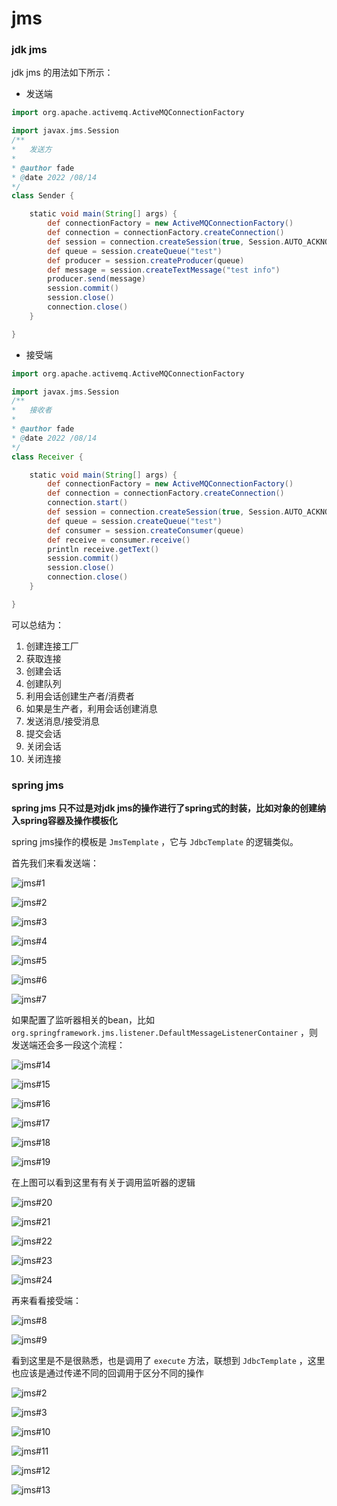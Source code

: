 # jms

### jdk jms

jdk jms 的用法如下所示：

* 发送端

```groovy
import org.apache.activemq.ActiveMQConnectionFactory

import javax.jms.Session
/**
*   发送方
*
* @author fade
* @date 2022 /08/14
*/
class Sender {

	static void main(String[] args) {
		def connectionFactory = new ActiveMQConnectionFactory()
		def connection = connectionFactory.createConnection()
		def session = connection.createSession(true, Session.AUTO_ACKNOWLEDGE)
		def queue = session.createQueue("test")
		def producer = session.createProducer(queue)
		def message = session.createTextMessage("test info")
		producer.send(message)
		session.commit()
		session.close()
		connection.close()
	}

}
```

* 接受端

```groovy
import org.apache.activemq.ActiveMQConnectionFactory

import javax.jms.Session
/**
*   接收者
*
* @author fade
* @date 2022 /08/14
*/
class Receiver {

	static void main(String[] args) {
		def connectionFactory = new ActiveMQConnectionFactory()
		def connection = connectionFactory.createConnection()
		connection.start()
		def session = connection.createSession(true, Session.AUTO_ACKNOWLEDGE)
		def queue = session.createQueue("test")
		def consumer = session.createConsumer(queue)
		def receive = consumer.receive()
		println receive.getText()
		session.commit()
		session.close()
		connection.close()
	}

}
```

可以总结为：

1. 创建连接工厂
2. 获取连接
3. 创建会话
4. 创建队列
5. 利用会话创建生产者/消费者
6. 如果是生产者，利用会话创建消息
7. 发送消息/接受消息
8. 提交会话
9. 关闭会话
10. 关闭连接

### spring jms

**spring jms 只不过是对jdk jms的操作进行了spring式的封装，比如对象的创建纳入spring容器及操作模板化**

spring jms操作的模板是 `JmsTemplate` ，它与 `JdbcTemplate` 的逻辑类似。

首先我们来看发送端：

![jms#1](resources/2022-08-21_21-48.png)

![jms#2](resources/2022-08-21_21-51.png)

![jms#3](resources/2022-08-21_21-53.png)

![jms#4](resources/2022-08-21_21-54.png)

![jms#5](resources/2022-08-21_21-55.png)

![jms#6](resources/2022-08-21_21-56.png)

![jms#7](resources/2022-08-21_21-57.png)

如果配置了监听器相关的bean，比如 `org.springframework.jms.listener.DefaultMessageListenerContainer` ，则发送端还会多一段这个流程：

![jms#14](resources/2022-08-21_22-10.png)

![jms#15](resources/2022-08-21_22-11.png)

![jms#16](resources/2022-08-21_22-12.png)

![jms#17](resources/2022-08-21_22-12_1.png)

![jms#18](resources/2022-08-21_22-13.png)

![jms#19](resources/2022-08-21_22-16.png)

在上图可以看到这里有有关于调用监听器的逻辑

![jms#20](resources/2022-08-21_22-20.png)

![jms#21](resources/2022-08-21_22-20_1.png)

![jms#22](resources/2022-08-21_22-22.png)

![jms#23](resources/2022-08-21_22-24.png)

![jms#24](resources/2022-08-21_22-25.png)

再来看看接受端：

![jms#8](resources/2022-08-21_21-58.png)

![jms#9](resources/2022-08-21_21-59.png)

看到这里是不是很熟悉，也是调用了 `execute` 方法，联想到 `JdbcTemplate` ，这里也应该是通过传递不同的回调用于区分不同的操作

![jms#2](resources/2022-08-21_21-51.png)

![jms#3](resources/2022-08-21_21-53.png)

![jms#10](resources/2022-08-21_22-02.png)

![jms#11](resources/2022-08-21_22-04.png)

![jms#12](resources/2022-08-21_22-05.png)

![jms#13](resources/2022-08-21_22-05_1.png)
